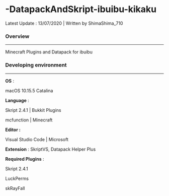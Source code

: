 # -DatapackAndSkript-ibuibu-kikaku

Latest Update : 13/07/2020 | Written by ShimaShima_710

### Overview

---

Minecraft Plugins  and Datapack for ibuibu

### Developing environment

---

**OS** : 

macOS 10.15.5 Catalina

**Language** :

Skript 2.4.1 | Bukkit Plugins 

mcfunction | Minecraft

**Editor :**

Visual Studio Code | Microsoft

  **Extension** : SkriptVS, Datapack Helper Plus

**Required Plugins** :

Skript 2.4.1

LuckPerms

skRayFall
